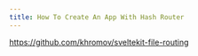 ```yaml
---
title: How To Create An App With Hash Router
---
```


https://github.com/khromov/sveltekit-file-routing

